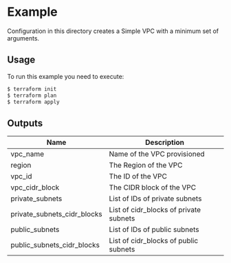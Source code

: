# Example

Configuration in this directory creates a Simple VPC with a minimum set of arguments.

## Usage

To run this example you need to execute:

```bash
$ terraform init
$ terraform plan
$ terraform apply
```

## Outputs

| Name | Description |
|------|-------------|
|vpc_name|Name of the VPC provisioned|
|region| The Region of the VPC|
|vpc_id | The ID of the VPC |
|vpc_cidr_block | The CIDR block of the VPC |
| private_subnets| List of IDs of private subnets |
| private_subnets_cidr_blocks | List of cidr_blocks of private subnets |
| public_subnets | List of IDs of public subnets |
| public_subnets_cidr_blocks | List of cidr_blocks of public subnets |